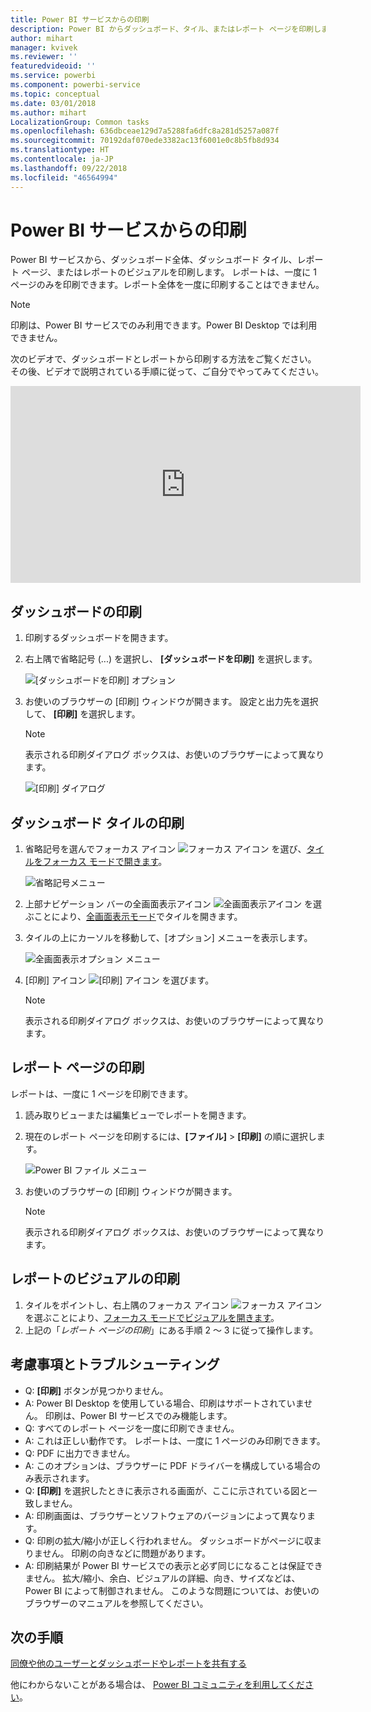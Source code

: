 ```yaml
---
title: Power BI サービスからの印刷
description: Power BI からダッシュボード、タイル、またはレポート ページを印刷します。
author: mihart
manager: kvivek
ms.reviewer: ''
featuredvideoid: ''
ms.service: powerbi
ms.component: powerbi-service
ms.topic: conceptual
ms.date: 03/01/2018
ms.author: mihart
LocalizationGroup: Common tasks
ms.openlocfilehash: 636dbceae129d7a5288fa6dfc8a281d5257a087f
ms.sourcegitcommit: 70192daf070ede3382ac13f6001e0c8b5fb8d934
ms.translationtype: HT
ms.contentlocale: ja-JP
ms.lasthandoff: 09/22/2018
ms.locfileid: "46564994"
---
```

# <a name="printing-from-power-bi-service"></a>Power BI サービスからの印刷
Power BI サービスから、ダッシュボード全体、ダッシュボード タイル、レポート ページ、またはレポートのビジュアルを印刷します。 レポートは、一度に 1 ページのみを印刷できます。レポート全体を一度に印刷することはできません。

> [!NOTE]
> 印刷は、Power BI サービスでのみ利用できます。Power BI Desktop では利用できません。
> 
> 

次のビデオで、ダッシュボードとレポートから印刷する方法をご覧ください。 その後、ビデオで説明されている手順に従って、ご自分でやってみてください。

<iframe width="560" height="315" src="https://www.youtube.com/embed/jtlLGRKBvXY" frameborder="0" allowfullscreen></iframe>

## <a name="print-a-dashboard"></a>ダッシュボードの印刷
1. 印刷するダッシュボードを開きます。
2. 右上隅で省略記号 (...) を選択し、 **[ダッシュボードを印刷]** を選択します。
   
    ![[ダッシュボードを印刷] オプション](./media/end-user-print/pbi_print_dash_ellipses.png)
3. お使いのブラウザーの [印刷] ウィンドウが開きます。 設定と出力先を選択して、 **[印刷]** を選択します。
   
   > [!NOTE]
   > 表示される印刷ダイアログ ボックスは、お使いのブラウザーによって異なります。
   > 
   
    ![[印刷] ダイアログ](./media/end-user-print/pbi_print_dash_new2.png)

## <a name="print-a-dashboard-tile"></a>ダッシュボード タイルの印刷
1. 省略記号を選んでフォーカス アイコン ![フォーカス アイコン](./media/end-user-print/power-bi-focus-icon.png) を選び、[タイルをフォーカス モードで開きます](end-user-focus.md)。
   
    ![省略記号メニュー](./media/end-user-print/menu-options.png)
2. 上部ナビゲーション バーの全画面表示アイコン ![全画面表示アイコン](./media/end-user-print/power-bi-full-screen-icon.png) を選ぶことにより、[全画面表示モード](../service-fullscreen-mode.md)でタイルを開きます。
3. タイルの上にカーソルを移動して、[オプション] メニューを表示します。
   
    ![全画面表示オプション メニュー](./media/end-user-print/menu-options-new.png)
4. [印刷] アイコン ![[印刷] アイコン](./media/end-user-print/print-icon.png) を選びます。     
   
   > [!NOTE]
   > 表示される印刷ダイアログ ボックスは、お使いのブラウザーによって異なります。
   > 
   > 

## <a name="print-a-report-page"></a>レポート ページの印刷
レポートは、一度に 1 ページを印刷できます。

1. 読み取りビューまたは編集ビューでレポートを開きます。
2. 現在のレポート ページを印刷するには、**[ファイル]** > **[印刷]** の順に選択します。
   
    ![Power BI ファイル メニュー](./media/end-user-print/power-bi-print.png)
3. お使いのブラウザーの [印刷] ウィンドウが開きます。
   
   > [!NOTE]
   > 表示される印刷ダイアログ ボックスは、お使いのブラウザーによって異なります。
   > 
   > 

## <a name="print-a-report-visual"></a>レポートのビジュアルの印刷
1. タイルをポイントし、右上隅のフォーカス アイコン ![フォーカス アイコン](./media/end-user-print/power-bi-focus-icon.png) を選ぶことにより、[フォーカス モードでビジュアルを開きます](end-user-focus.md)。
2. 上記の「*レポート ページの印刷*」にある手順 2 ～ 3 に従って操作します。

## <a name="considerations-and-troubleshooting"></a>考慮事項とトラブルシューティング
* Q: **[印刷]** ボタンが見つかりません。    
* A: Power BI Desktop を使用している場合、印刷はサポートされていません。  印刷は、Power BI サービスでのみ機能します。
* Q: すべてのレポート ページを一度に印刷できません。    
* A: これは正しい動作です。 レポートは、一度に 1 ページのみ印刷できます。
* Q: PDF に出力できません。    
* A: このオプションは、ブラウザーに PDF ドライバーを構成している場合のみ表示されます。    
* Q: **[印刷]** を選択したときに表示される画面が、ここに示されている図と一致しません。    
* A: 印刷画面は、ブラウザーとソフトウェアのバージョンによって異なります。
* Q: 印刷の拡大/縮小が正しく行われません。  ダッシュボードがページに収まりません。 印刷の向きなどに問題があります。    
* A: 印刷結果が Power BI サービスでの表示と必ず同じになることは保証できません。 拡大/縮小、余白、ビジュアルの詳細、向き、サイズなどは、Power BI によって制御されません。 このような問題については、お使いのブラウザーのマニュアルを参照してください。      

## <a name="next-steps"></a>次の手順
[同僚や他のユーザーとダッシュボードやレポートを共有する](../service-share-dashboards.md)

他にわからないことがある場合は、 [Power BI コミュニティを利用してください](http://community.powerbi.com/)。

